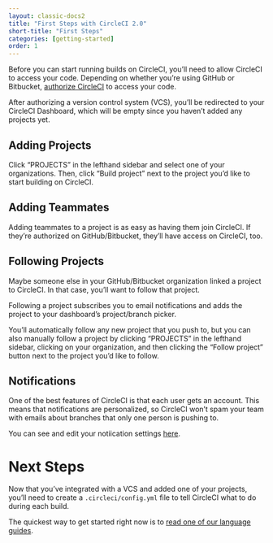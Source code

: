 ```yaml
---
layout: classic-docs2
title: "First Steps with CircleCI 2.0"
short-title: "First Steps"
categories: [getting-started]
order: 1
---
```


Before you can start running builds on CircleCI, you’ll need to allow CircleCI to access your code. Depending on whether you’re using GitHub or Bitbucket, [authorize CircleCI](https://circleci.com/signup/) to access your code.

After authorizing a version control system (VCS), you’ll be redirected to your CircleCI Dashboard, which will be empty since you haven’t added any projects yet.

## Adding Projects

Click “PROJECTS” in the lefthand sidebar and select one of your organizations. Then, click “Build project” next to the project you’d like to start building on CircleCI.

## Adding Teammates

Adding teammates to a project is as easy as having them join CircleCI. If they’re authorized on GitHub/Bitbucket, they’ll have access on CircleCI, too.

## Following Projects

Maybe someone else in your GitHub/Bitbucket organization linked a project to CircleCI. In that case, you’ll want to follow that project.

Following a project subscribes you to email notifications and adds the project to your dashboard’s project/branch picker.

You’ll automatically follow any new project that you push to, but you can also manually follow a project by clicking “PROJECTS” in the lefthand sidebar, clicking on your organization, and then clicking the “Follow project” button next to the project you’d like to follow.

## Notifications

One of the best features of CircleCI is that each user gets an account. This means that notifications are personalized, so CircleCI won’t spam your team with emails about branches that only one person is pushing to.

You can see and edit your notiication settings [here](https://circleci.com/account/notifications).

# Next Steps

Now that you’ve integrated with a VCS and added one of your projects, you’ll need to create a `.circleci/config.yml` file to tell CircleCI what to do during each build.

The quickest way to get started right now is to [read one of our language guides](/docs/2.0/languages-and-tools/).